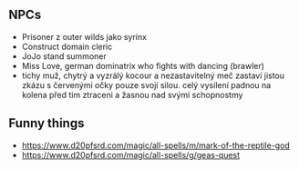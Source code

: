 ## NPCs
- Prisoner z outer wilds jako syrinx 
- Construct domain cleric
- JoJo stand summoner
- Miss Love, german dominatrix who fights with dancing (brawler)
- tichy muž, chytrý a vyzrálý kocour a nezastavitelný meč zastaví jistou zkázu s červenými očky pouze svojí silou. celý vysílení padnou na kolena před tim ztraceni a žasnou nad svými schopnostmy
## Funny things
- https://www.d20pfsrd.com/magic/all-spells/m/mark-of-the-reptile-god
- https://www.d20pfsrd.com/magic/all-spells/g/geas-quest